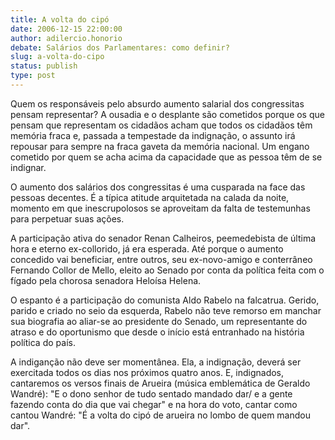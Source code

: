 ```yaml
---
title: A volta do cipó
date: 2006-12-15 22:00:00
author: adilercio.honorio
debate: Salários dos Parlamentares: como definir?
slug: a-volta-do-cipo
status: publish 
type: post
---
```


  

Quem os responsáveis pelo absurdo aumento salarial dos congressitas pensam representar? A ousadia e o desplante são cometidos porque os que pensam que representam os cidadãos acham que todos os cidadãos têm memória fraca e, passada a tempestade da indignação, o assunto irá repousar para sempre na fraca gaveta da memória nacional. Um engano cometido por quem se acha acima da capacidade que as pessoa têm de se indignar.   

O aumento dos salários dos congressitas é uma cusparada na face das pessoas decentes. É a típica atitude arquitetada na calada da noite, momento em que inescrupolosos se aproveitam da falta de testemunhas para perpetuar suas ações.   

A participação ativa do senador Renan Calheiros, peemedebista de última hora e eterno ex-collorido, já era esperada. Até porque o aumento concedido vai beneficiar, entre outros, seu ex-novo-amigo e conterrâneo Fernando Collor de Mello, eleito ao Senado por conta da política feita com o fígado pela chorosa senadora Heloísa Helena.  

O espanto é a participação do comunista Aldo Rabelo na falcatrua. Gerido, parido e criado no seio da esquerda, Rabelo não teve remorso em manchar sua biografia ao aliar-se ao presidente do Senado, um representante do atraso e do oportunismo que desde o início está entranhado na história política do país.  

A indiganção não deve ser momentânea. Ela, a indignação, deverá ser exercitada todos os dias nos próximos quatro anos. E, indignados, cantaremos os versos finais de Arueira (música emblemática de Geraldo Wandré): "E o dono senhor de tudo sentado mandado dar/ e a gente fazendo conta do dia que vai chegar" e na hora do voto, cantar como cantou Wandré: "É a volta do cipó de arueira no lombo de quem mandou dar".
